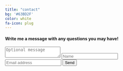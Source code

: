```yaml
---
title: "contact"
bg: '#63BD2F'
color: white
fa-icon: plug
---
```

#### Write me a message with any questions you may have!
<form action="//formspree.io/fabianmodig@gmail.com"
      method="POST">
    <textarea name="Message" placeholder="Optional message"></textarea>
    <input type="text" name="name" placeholder="Name" required>
    <input type="email" name="_replyto" placeholder="Email address" required>
    <input type="submit" value="Send" required>
</form>
